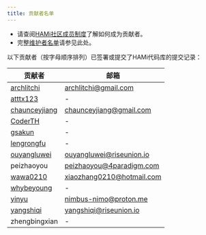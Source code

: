 ```yaml
---
title: 贡献者名单
---
```


- 请查阅[HAMi社区成员制度](https://github.com/Project-HAMi/community/blob/main/community-membership.md)了解如何成为贡献者。
- 完整[维护者名单](https://github.com/Project-HAMi/community/blob/main/MAINTAINERS.md)请参见此处。

以下贡献者（按字母顺序排列）已签署或提交了HAMi代码库的提交记录：

| 贡献者 | 邮箱 |
|-----------------|-----------|
| [archlitchi](https://github.com/archlitchi) | archlitchi@gmail.com|
| [atttx123](https://github.com/atttx123) | - |
| [chaunceyjiang](https://github.com/chaunceyjiang) | chaunceyjiang@gmail.com|
| [CoderTH](https://github.com/CoderTH) | - |
| [gsakun](https://github.com/gsakun) | - |
| [lengrongfu](https://github.com/lengrongfu) | - |
| [ouyangluwei](https://github.com/ouyangluwei163) | ouyangluwei@riseunion.io |
| peizhaoyou | peizhaoyou@4paradigm.com |
| [wawa0210](https://github.com/wawa0210) | xiaozhang0210@hotmail.com |
| [whybeyoung](https://github.com/whybeyoung) | - |
| [yinyu](https://github.com/Nimbus318) | nimbus-nimo@proton.me |
| [yangshiqi](https://github.com/yangshiqi) | yangshiqi@riseunion.io |
| zhengbingxian | - |
